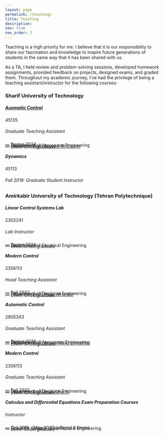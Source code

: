 ```yaml
---
layout: page
permalink: /teaching/
title: Teaching
description: 
nav: true
nav_order: 3
---
```

Teaching is a high priority for me. I believe that it is our responsibility to share our fascination and knowledge to inspire future generations of students in the same way that it has been shared with us. 

As a TA, I held review and problem-solving sessions, developed homework assignments, provided feedback on projects, designed exams, and graded them.
Throughout my academic journey, I’ve had the privilege of being a teaching assistant/instructor for the following courses:


<h3 class="mt-4">Sharif University of Technology</h3>

<div class="card mt-3">
  <div class="p-3">
    <div class="row">
      <div class="col-sm-10">
        <h5 class="font-weight-bold"> <a href="/AutomaticControlSUT_S2024/">Auomatic Control</a></h5>
      </div>
      <div class="col-sm-2 text-left text-sm-right">
        <a class="badge font-weight-bold light-blue darken-1 text-uppercase align-middle" target="_blank"> 45135
        </a>
      </div>
    </div>
    <h6 class="font-italic mt-2 mt-sm-0">Graduate Teaching Assistant</h6>
     <ul class="card-text font-weight-light list-group list-group-flush" style="list-style-type: none; padding: 0;">  
      <li class="list-group-item" style="border-bottom: none; line-height: 0.2;">— Spring 2024</li>  
      <li class="list-group-item" style="border-bottom: none; line-height: 0.2;">— Department of Aerospace Engineering</li>  
      <li class="list-group-item" style="border-bottom: none; line-height: 0.2;">— Instructor: <a href="http://ae.sharif.edu/~portal/faculty/1869080903">Prof. Seyyed Ali Emami</a></li> 
      <li class="list-group-item" style="border-bottom: none; line-height: 0.2;;">— Level: Undergraduate</li>   
    </ul> 
  </div>
</div>

<div class="card mt-3">
  <div class="p-3">
    <div class="row">
      <div class="col-sm-10">
        <h5 class="font-weight-bold">Dynamics</h5>
      </div>
      <div class="col-sm-2 text-left text-sm-right">
        <a class="badge font-weight-bold light-blue darken-1 text-uppercase align-middle"> 45113
        </a>
      </div>
    </div>
    <h6 class="font-italic mt-2 mt-sm-0">Fall 2019: Graduate Student Instructor</h6>
    <ul class="card-text font-weight-light list-group list-group-flush">
    </ul>
  </div>
</div>

<h3 class="mt-4">Amirkabir University of Technology (Tehran Polytechnique)</h3>

<div class="card mt-3">
  <div class="p-3">
    <div class="row">
      <div class="col-sm-10">
        <h5 class="font-weight-bold">Linear Control Systems Lab</h5>
      </div>
      <div class="col-sm-2 text-left text-sm-right">
        <a class="badge font-weight-bold light-blue darken-1 text-uppercase align-middle"> 2302241
        </a>
      </div>
    </div>
    <h6 class="font-italic mt-2 mt-sm-0">Lab Instructor </h6>
    <ul class="card-text font-weight-light list-group list-group-flush" style="list-style-type: none; padding: 0;">  
      <li class="list-group-item" style="border-bottom: none; line-height: 0.2;">— Spring 2024</li>  
      <li class="list-group-item" style="border-bottom: none; line-height: 0.2;">— Department of Electrical Engineering</li>  
      <li class="list-group-item" style="border-bottom: none; line-height: 0.2;;">— Level: Undergraduate</li>  
    </ul> 
  </div>
</div>
 

<div class="card mt-3">
  <div class="p-3">
    <div class="row">
      <div class="col-sm-10">
        <h5 class="font-weight-bold">Modern Control</h5>
      </div>
      <div class="col-sm-2 text-left text-sm-right">
        <a class="badge font-weight-bold light-blue darken-1 text-uppercase align-middle" target="_blank">
            2356113
        </a>
      </div>
    </div>
    <h6 class="font-italic mt-2 mt-sm-0">Head Teaching Assistant</h6>
    <ul class="card-text font-weight-light list-group list-group-flush" style="list-style-type: none; padding: 0;">  
      <li class="list-group-item" style="border-bottom: none; line-height: 0.2;">— Fall 2022</li>  
      <li class="list-group-item" style="border-bottom: none; line-height: 0.2;">— Department of Electrical Engineering</li>  
      <li class="list-group-item" style="border-bottom: none; line-height: 0.2;">— Instructor: <a href="https://aut.ac.ir/cv/2091/Hajar Atrianfar">Prof. Hajar Atrianfar</a></li>  
      <li class="list-group-item" style="border-bottom: none; line-height: 0.2;;">— Level: Undergraduate</li>  
    </ul> 
      <!-- <li class="list-group-item">— Lecture on gaussian mixture models (GMM): <a href="/assets/pdf/teaching/gmm_lecture.pdf">slides</a> </li> -->
      <!--<p style="text-indent:25px;">
          Modern Control is a . As a TA, I held review and problem-solving sessions, developed homework assignments, provided feedback on projects, designed exams, and graded them.
     </p> -->
  </div>
</div>



<div class="card mt-3">
  <div class="p-3">
    <div class="row">
      <div class="col-sm-10">
        <h5 class="font-weight-bold">Automatic Control</h5>
      </div>
      <div class="col-sm-2 text-left text-sm-right">
        <a class="badge font-weight-bold light-blue darken-1 text-uppercase align-middle"> 2905343 
        </a>
      </div>
    </div>
    <h6 class="font-italic mt-2 mt-sm-0">Graduate Teaching Assistant</h6>
    <ul class="card-text font-weight-light list-group list-group-flush" style="list-style-type: none; padding: 0;">  
      <li class="list-group-item" style="border-bottom: none; line-height: 0.2;">— Spring 2023</li>  
      <li class="list-group-item" style="border-bottom: none; line-height: 0.2;">— Department of Aerospace Engineering</li>  
      <li class="list-group-item" style="border-bottom: none; line-height: 0.2;">— Instructor: <a href="https://aut.ac.ir/cv/2141/SEYED MAJID ESMAILIFAR">Prof. Seyed Majid Esmailifar</a></li> 
      <li class="list-group-item" style="border-bottom: none; line-height: 0.2;;">— Level: Undergraduate</li>  
    </ul> 
  </div>
 </div>


<div class="card mt-3">
  <div class="p-3">
    <div class="row">
      <div class="col-sm-10">
        <h5 class="font-weight-bold">Modern Control</h5>
      </div>
      <div class="col-sm-2 text-left text-sm-right">
        <a class="badge font-weight-bold light-blue darken-1 text-uppercase align-middle"> 2356113
        </a>
      </div>
    </div>
    <h6 class="font-italic mt-2 mt-sm-0">Graduate Teaching Assistant </h6>
    <ul class="card-text font-weight-light list-group list-group-flush" style="list-style-type: none; padding: 0;">  
      <li class="list-group-item" style="border-bottom: none; line-height: 0.2;">— Fall 2022</li>  
      <li class="list-group-item" style="border-bottom: none; line-height: 0.2;">— Department of Electrical Engineering</li>  
      <li class="list-group-item" style="border-bottom: none; line-height: 0.2;">— Instructor: <a href="https://aut.ac.ir/cv/2226/Iman Sharifi">Prof. Iman Sharifi</a></li> 
      <li class="list-group-item" style="border-bottom: none; line-height: 0.2;;">— Level: Undergraduate</li>  
    </ul> 
  </div>
</div>


  <div class="card mt-3">
  <div class="p-3">
    <div class="row">
      <div class="col-sm-10">
        <h5 class="font-weight-bold">Calculus and Differential Equations Exam Preparation Courses</h5>
      </div>
      <div class="col-sm-2 text-left text-sm-right">
      </div>
    </div>
    <h6 class="font-italic mt-2 mt-sm-0">Instructor </h6>
    <ul class="card-text font-weight-light list-group list-group-flush" style="list-style-type: none; padding: 0;">  
      <li class="list-group-item" style="border-bottom: none; line-height: 0.2;">— Oct 2018 - May 2022 (offered 8 times)</li>  
      <li class="list-group-item" style="border-bottom: none; line-height: 0.2;">— Scientific Society of Aerospace Engineering </li>  
      <li class="list-group-item" style="border-bottom: none; line-height: 0.2;;">— Level: Undergraduate</li>  
    </ul> 
  </div>
</div>
</div>
